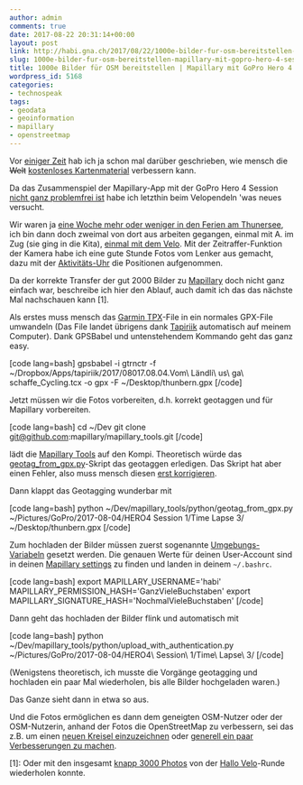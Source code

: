```yaml
---
author: admin
comments: true
date: 2017-08-22 20:31:14+00:00
layout: post
link: http://habi.gna.ch/2017/08/22/1000e-bilder-fur-osm-bereitstellen-mapillary-mit-gopro-hero-4-session/
slug: 1000e-bilder-fur-osm-bereitstellen-mapillary-mit-gopro-hero-4-session
title: 1000e Bilder für OSM bereitstellen | Mapillary mit GoPro Hero 4 Session
wordpress_id: 5168
categories:
- technospeak
tags:
- geodata
- geoinformation
- mapillary
- openstreetmap
---
```


Vor [einiger Zeit](http://habi.gna.ch/2017/03/29/osm-mapillary/) hab ich ja schon mal darüber geschrieben, wie mensch die <del>Welt</del> [kostenloses Kartenmaterial](http://osm.org) verbessern kann.

Da das Zusammenspiel der Mapillary-App mit der GoPro Hero 4 Session [nicht ganz problemfrei ist](https://github.com/mapillary/mapillary_issues/issues?utf8=?&q=is%3Aissue%20hero%20session%20) habe ich letzthin beim Velopendeln 'was neues versucht.

Wir waren ja [eine Woche mehr oder weniger in den Ferien am Thunersee](https://www.flickr.com/photos/habi/albums/72157684559049111), ich bin dann doch zweimal von dort aus arbeiten gegangen, einmal mit A. im Zug (sie ging in die Kita), [einmal mit dem Velo](https://www.strava.com/activities/1116601685).
Mit der Zeitraffer-Funktion der Kamera habe ich eine gute Stunde Fotos vom Lenker aus gemacht, dazu mit der [Aktivitäts-Uhr](https://buy.garmin.com/en-US/US/p/523893) die Positionen aufgenommen.

Da der korrekte Transfer der gut 2000 Bilder zu [Mapillary](https://www.mapillary.com) doch nicht ganz einfach war, beschreibe ich hier den Ablauf, auch damit ich das das nächste Mal nachschauen kann [1].

Als erstes muss mensch das [Garmin TPX](https://duckduckgo.com/?q=garmin+tpx&t=osx&ia=web)-File in ein normales GPX-File umwandeln (Das File landet übrigens dank [Tapiriik](https://tapiriik.com) automatisch auf meinem Computer).
Dank GPSBabel und untenstehendem Kommando geht das ganz easy.

[code lang=bash]
gpsbabel -i gtrnctr -f ~/Dropbox/Apps/tapiriik/2017/08017.08.04.Vom\ Ländli\ us\ ga\ schaffe_Cycling.tcx -o gpx -F ~/Desktop/thunbern.gpx
[/code]

Jetzt müssen wir die Fotos vorbereiten, d.h. korrekt geotaggen und für Mapillary vorbereiten.

[code lang=bash]
cd ~/Dev
git clone git@github.com:mapillary/mapillary_tools.git
[/code]

lädt die [Mapillary Tools](https://github.com/mapillary/mapillary_tools) auf den Kompi. Theoretisch würde das [geotag_from_gpx.py](https://github.com/mapillary/mapillary_tools/blob/master/python/geotag_from_gpx.py)-Skript das geotaggen erledigen. Das Skript hat aber einen Fehler, also muss mensch diesen [erst korrigieren](https://github.com/mapillary/mapillary_tools/pull/179).

Dann klappt das Geotagging wunderbar mit

[code lang=bash]
python ~/Dev/mapillary_tools/python/geotag_from_gpx.py ~/Pictures/GoPro/2017-08-04/HERO4 Session 1/Time Lapse 3/ ~/Desktop/thunbern.gpx
[/code]

Zum hochladen der Bilder müssen zuerst sogenannte [Umgebungs-Variabeln](https://stackoverflow.com/questions/135688/setting-environment-variables-in-os-x) gesetzt werden. Die genauen Werte für deinen User-Account sind in deinen [Mapillary settings](https://www.mapillary.com/app/settings/developers) zu finden und landen in deinem `~/.bashrc`.

[code lang=bash]
export MAPILLARY_USERNAME='habi'
MAPILLARY_PERMISSION_HASH='GanzVieleBuchstaben'
export MAPILLARY_SIGNATURE_HASH='NochmalVieleBuchstaben'
[/code]

Dann geht das hochladen der Bilder flink und automatisch mit

[code lang=bash]
python ~/Dev/mapillary_tools/python/upload_with_authentication.py ~/Pictures/GoPro/2017-08-04/HERO4\ Session\ 1/Time\ Lapse\ 
3/
[/code]

(Wenigstens theoretisch, ich musste die Vorgänge geotagging und hochladen ein paar Mal wiederholen, bis alle Bilder hochgeladen waren.)

Das Ganze sieht dann in etwa so aus.



Und die Fotos ermöglichen es dann dem geneigten OSM-Nutzer oder der OSM-Nutzerin, anhand der Fotos die OpenStreetMap zu verbessern, sei das z.B. um einen [neuen Kreisel einzuzeichnen](http://www.openstreetmap.org/changeset/50963529#map=19/46.90454/7.53661) oder [generell ein paar Verbesserungen zu machen](http://blog.mapillary.com/tutorials/2017/08/03/adding-building-attributes-to-openstreetmap.html).

[1]: Oder mit den insgesamt [knapp 3000 Photos](https://www.mapillary.com/map/im/1mFs6nQPwiZPK-lZ7_si0A) von der [Hallo Velo](https://hallovelo.be)-Runde wiederholen konnte.
